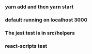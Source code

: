 ### yarn add and then yarn start

### default running on localhost 3000

### The jest test is in src/helpers

### react-scripts test